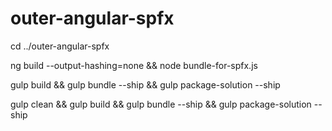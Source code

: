 # outer-angular-spfx


cd ../outer-angular-spfx


ng build --output-hashing=none && node bundle-for-spfx.js

gulp build && gulp bundle --ship && gulp package-solution --ship





gulp clean && gulp build && gulp bundle --ship && gulp package-solution --ship
